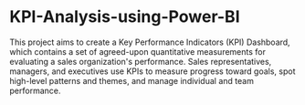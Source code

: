 # KPI-Analysis-using-Power-BI
This project aims to create a Key Performance Indicators (KPI) Dashboard, which contains a set of agreed-upon quantitative measurements for evaluating a sales organization's performance. Sales representatives, managers, and executives use KPIs to measure progress toward goals, spot high-level patterns and themes, and manage individual and team performance.
